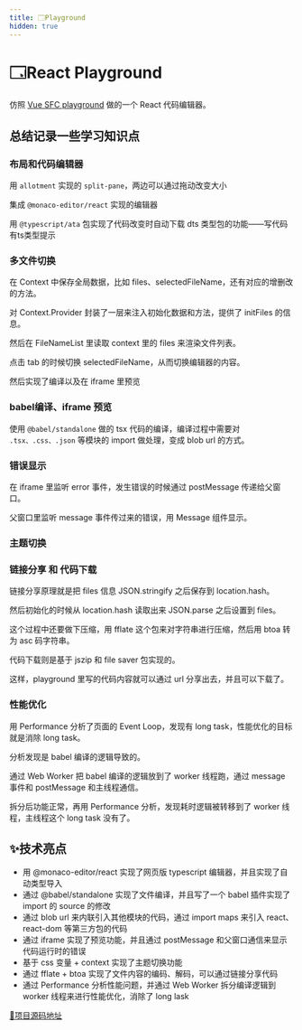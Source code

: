 ```yaml
---
title: 🗔Playground
hidden: true
---
```


#  🗔React Playground

仿照 [Vue SFC playground](https://play.vuejs.org/) 做的一个 React 代码编辑器。

## 总结记录一些学习知识点

### 布局和代码编辑器

用 `allotment` 实现的 `split-pane`，两边可以通过拖动改变大小

集成 `@monaco-editor/react` 实现的编辑器

用 `@typescript/ata` 包实现了代码改变时自动下载 dts 类型包的功能——写代码有ts类型提示

### 多文件切换

在 Context 中保存全局数据，比如 files、selectedFileName，还有对应的增删改的方法。

对 Context.Provider 封装了一层来注入初始化数据和方法，提供了 initFiles 的信息。

然后在 FileNameList 里读取 context 里的 files 来渲染文件列表。

点击 tab 的时候切换 selectedFileName，从而切换编辑器的内容。

然后实现了编译以及在 iframe 里预览

### babel编译、iframe 预览

使用 `@babel/standalone` 做的 tsx 代码的编译，编译过程中需要对 `.tsx、.css、.json` 等模块的 import 做处理，变成 blob url 的方式。

### 错误显示

在 iframe 里监听 error 事件，发生错误的时候通过 postMessage 传递给父窗口。

父窗口里监听 message 事件传过来的错误，用 Message 组件显示。

### 主题切换

### 链接分享 和 代码下载

链接分享原理就是把 files 信息 JSON.stringify 之后保存到 location.hash。

然后初始化的时候从 location.hash 读取出来 JSON.parse 之后设置到 files。

这个过程中还要做下压缩，用 fflate 这个包来对字符串进行压缩，然后用 btoa 转为 asc 码字符串。

代码下载则是基于 jszip 和 file saver 包实现的。

这样，playground 里写的代码内容就可以通过 url 分享出去，并且可以下载了。

### 性能优化

用 Performance 分析了页面的 Event Loop，发现有 long task，性能优化的目标就是消除 long task。

分析发现是 babel 编译的逻辑导致的。

通过 Web Worker 把 babel 编译的逻辑放到了 worker 线程跑，通过 message 事件和 postMessage 和主线程通信。

拆分后功能正常，再用 Performance 分析，发现耗时逻辑被转移到了 worker 线程，主线程这个 long task 没有了。


## ✨技术亮点

+ 用 @monaco-editor/react 实现了网页版 typescript 编辑器，并且实现了自动类型导入
+ 通过 @babel/standalone 实现了文件编译，并且写了一个 babel 插件实现了 import 的 source 的修改
+ 通过 blob url 来内联引入其他模块的代码，通过 import maps 来引入 react、react-dom 等第三方包的代码
+ 通过 iframe 实现了预览功能，并且通过 postMessage 和父窗口通信来显示代码运行时的错误
+ 基于 css 变量 + context 实现了主题切换功能
+ 通过 fflate + btoa 实现了文件内容的编码、解码，可以通过链接分享代码
+ 通过 Performance 分析性能问题，并通过 Web Worker 拆分编译逻辑到 worker 线程来进行性能优化，消除了 long lask

[🔖项目源码地址](https://github.com/kurobakaito7/react-playground)